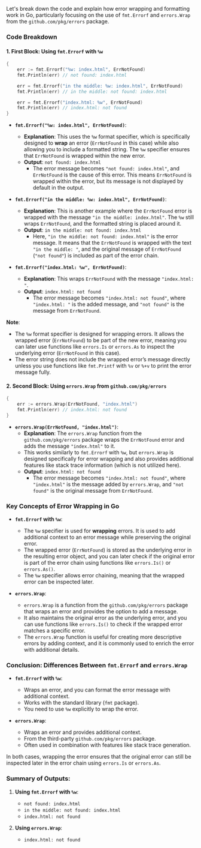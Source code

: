 Let's break down the code and explain how error wrapping and formatting work in Go, particularly focusing on the use of `fmt.Errorf` and `errors.Wrap` from the `github.com/pkg/errors` package.

### Code Breakdown

#### 1. **First Block: Using `fmt.Errorf` with `%w`**
```go
{
    err := fmt.Errorf("%w: index.html", ErrNotFound)
    fmt.Println(err) // not found: index.html

    err = fmt.Errorf("in the middle: %w: index.html", ErrNotFound)
    fmt.Println(err) // in the middle: not found: index.html

    err = fmt.Errorf("index.html: %w", ErrNotFound)
    fmt.Println(err) // index.html: not found
}
```

- **`fmt.Errorf("%w: index.html", ErrNotFound)`**:
  - **Explanation**: This uses the `%w` format specifier, which is specifically designed to **wrap** an error (`ErrNotFound` in this case) while also allowing you to include a formatted string. The `%w` specifier ensures that `ErrNotFound` is wrapped within the new error.
  - **Output**: `not found: index.html`
    - The error message becomes `"not found: index.html"`, and `ErrNotFound` is the cause of this error. This means `ErrNotFound` is wrapped within the error, but its message is not displayed by default in the output.

- **`fmt.Errorf("in the middle: %w: index.html", ErrNotFound)`**:
  - **Explanation**: This is another example where the `ErrNotFound` error is wrapped with the message `"in the middle: index.html"`. The `%w` still wraps `ErrNotFound`, and the formatted string is placed around it.
  - **Output**: `in the middle: not found: index.html`
    - Here, `"in the middle: not found: index.html"` is the error message. It means that the `ErrNotFound` is wrapped with the text `"in the middle: "`, and the original message of `ErrNotFound` (`"not found"`) is included as part of the error chain.

- **`fmt.Errorf("index.html: %w", ErrNotFound)`**:
  - **Explanation**: This wraps `ErrNotFound` with the message `"index.html: "`.
  - **Output**: `index.html: not found`
    - The error message becomes `"index.html: not found"`, where `"index.html: "` is the added message, and `"not found"` is the message from `ErrNotFound`.

**Note**: 
- The `%w` format specifier is designed for wrapping errors. It allows the wrapped error (`ErrNotFound`) to be part of the new error, meaning you can later use functions like `errors.Is` or `errors.As` to inspect the underlying error (`ErrNotFound` in this case).
- The error string does not include the wrapped error’s message directly unless you use functions like `fmt.Printf` with `%v` or `%+v` to print the error message fully.

#### 2. **Second Block: Using `errors.Wrap` from `github.com/pkg/errors`**
```go
{
    err := errors.Wrap(ErrNotFound, "index.html")
    fmt.Println(err) // index.html: not found
}
```

- **`errors.Wrap(ErrNotFound, "index.html")`**:
  - **Explanation**: The `errors.Wrap` function from the `github.com/pkg/errors` package wraps the `ErrNotFound` error and adds the message `"index.html"` to it.
  - This works similarly to `fmt.Errorf` with `%w`, but `errors.Wrap` is designed specifically for error wrapping and also provides additional features like stack trace information (which is not utilized here).
  - **Output**: `index.html: not found`
    - The error message becomes `"index.html: not found"`, where `"index.html"` is the message added by `errors.Wrap`, and `"not found"` is the original message from `ErrNotFound`.

### Key Concepts of Error Wrapping in Go

- **`fmt.Errorf` with `%w`**:
  - The `%w` specifier is used for **wrapping** errors. It is used to add additional context to an error message while preserving the original error.
  - The wrapped error (`ErrNotFound`) is stored as the underlying error in the resulting error object, and you can later check if the original error is part of the error chain using functions like `errors.Is()` or `errors.As()`.
  - The `%w` specifier allows error chaining, meaning that the wrapped error can be inspected later.

- **`errors.Wrap`**:
  - `errors.Wrap` is a function from the `github.com/pkg/errors` package that wraps an error and provides the option to add a message.
  - It also maintains the original error as the underlying error, and you can use functions like `errors.Is()` to check if the wrapped error matches a specific error.
  - The `errors.Wrap` function is useful for creating more descriptive errors by adding context, and it is commonly used to enrich the error with additional details.

### Conclusion: Differences Between `fmt.Errorf` and `errors.Wrap`

- **`fmt.Errorf` with `%w`**:
  - Wraps an error, and you can format the error message with additional context.
  - Works with the standard library (`fmt` package).
  - You need to use `%w` explicitly to wrap the error.

- **`errors.Wrap`**:
  - Wraps an error and provides additional context.
  - From the third-party `github.com/pkg/errors` package.
  - Often used in combination with features like stack trace generation.
  
In both cases, wrapping the error ensures that the original error can still be inspected later in the error chain using `errors.Is` or `errors.As`.

### Summary of Outputs:
1. **Using `fmt.Errorf` with `%w`**:
   - `not found: index.html`
   - `in the middle: not found: index.html`
   - `index.html: not found`

2. **Using `errors.Wrap`**:
   - `index.html: not found`
